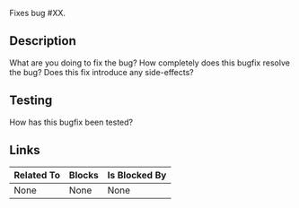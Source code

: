 Fixes bug #XX.

## Description
What are you doing to fix the bug?  How completely does this bugfix resolve the bug?  Does this fix introduce any side-effects?

## Testing
How has this bugfix been tested?

## Links
| **Related To** | **Blocks** | **Is Blocked By** |
| :---           | :---       | :---              |
| None           | None       | None              |
